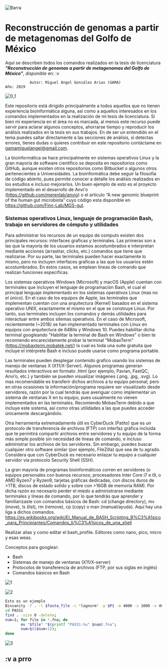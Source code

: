 ![Barra](https://user-images.githubusercontent.com/51969194/68169367-74d35c80-ff31-11e9-87e3-6dd06aa1737d.png)

# Reconstrucción de genomas a partir de metagenomas del Golfo de México
Aquí se describen todos los comandos realizados en la tesis de licenciatura ***"Reconstrucción de genomas a partir de metagenomas del Golfo de México"***, *disponible* en: :v

               Autor: Miguel Ángel González Arias (GAMA)                             Año: 2019
                    
                    
![0_1](https://user-images.githubusercontent.com/51969194/68175336-7e1af400-ff46-11e9-9d40-f3f6bf402ca3.png)

Este repositorio está dirigido principalmente a todos aquellos que no tienen experiencia bioinformática alguna, así como a aquellos interesados en los comandos implementados en la realización de mi tesis de licenciatura. Si bien mi experiencia en el área no es marcada, al menos este recurso puede servir para aclarar algunos conceptos, ahorrarse tiempo y reproducir los análisis realizados en la tesis en sus trabajos. En de ser un entendido en el tema puedes saltar directamente a las secciones de análisis, si detectas errores, tienes dudas o quieres contribuir en este repositorio contáctame en gamamiguelangel@gmail.com.

La bioinformática se hace principalmente en sistemas operativos Linux y la gran mayoría de software científico se deposita en repositorios como GitHub, aunque existen otros repositorios como Bitbucket o algunos otros pertenecientes a Universidades. La bioinformática debe seguir la filosofía de código abierto, pues permite conocer a detalle los análisis realizados en los estudios e incluso mejorarlos. Un buen ejemplo de esto es el proyecto implementado en el desarrollo de Anvi'o (https://github.com/merenlab/anvio) o el artículo “A new genomic blueprint of the human gut microbiota” cuyo código esta disponible en https://github.com/Finn-Lab/MGS-gut. 

### Sistemas operativos Linux, lenguaje de programación Bash, trabajo en servidores de cómputo y utilidades 
Para administrar los recursos de un equipo de computo existen dos principales recursos: interfaces graficas y terminales. Las primeras son a las que la mayoría de los usuarios estamos acostumbrados e interpretan mediante acciones (arrastrar, clicks, etc.) comandos que tiene que realizarse. Por su parte, las terminales pueden hacer exactamente lo mismo, pero no incluyen interfaces graficas a las que los usuarios estén acostumbrados. En estos casos, se emplean líneas de comando que realizan funciones específicas. 

Los sistemas operativos Windows (Microsoft) y macOS (Apple) cuentan con terminales que incluyen el lenguaje de programación Bash, el cual el principal lenguaje implementado en los sistemas operativos Linux (mas no el único). En el caso de los equipos de Apple, las terminales que implementan cuentan con una arquitectura (Kernel) basados en el sistema operativo UNIX, exactamente el mismo en el que se construye Linux. Por tanto, sus terminales incluyen los comandos y demás utilidades para interactuar entre ambos sitemas operativos. En el caso de Microsoft, recientemente (~2018) se han implementado terminales con Linux en equipos con arquitectura de 64Bits y Windows 10. Puedes habilitar dicha terminal googleando "Habilitar la terminal de Bash en Windows" o bien te recomiendo encarecidamente probar la terminal "MobaxTerm" (https://mobaxterm.mobatek.net/) la cual es toda una suite gratuita que incluye el intérprete Bash e incluso puede usarse como programa portable. 

Las terminales pueden desplegar contenido grafico usando los sistemas de manejo de ventanas X (X11/X-Server). Algunos programas generan resultados interactivos en formato .html (por ejemplo, Pavian, FastQC, Anvi’o, etc.) y también se pueden visualizar imágenes (.png, .jpg, .svg). Lo mas recomendable es transferir dichos archivos a tu equipo personal, pero en otras ocasiones la información/programa requiere ser visualizado desde servidores, razón por la cual tendrás que averiguar como implementar un sistema de ventanas X en tu equipo, pues usualmente no vienen implementados en las terminales. Recomiendo MobaxTerm debido a que incluye este sistema, así como otras utilidades a las que puedes acceder únicamente descargándolo. 

Otra herramienta extremadamente útil es CyberDuck (Patito) que es un protocolo de transferencia de archivos (FTP) con interfaz gráfica incluida que te permitirá compartir archivos entre servidores y tu equipo de la forma más simple posible sin necesidad de líneas de comando, e incluso administrar los archivos de los servidores. Sin embargo, puedes buscar cualquier otro software similar (por ejemplo, FileZilla) que sea de tu agrado. Considera que con CyberDuck es necesario enlazar tu equipo a cualquier servidor vía protocolo Security Shell (SSH).

La gran mayoría de programas bioinformáticos corren en servidores (o equipos personales con buenos recursos; procesadores Inter Core i7 e i9, o AMD Ryzen7 y Ryzen9, tarjetas gráficas dedicadas, con discos duros de >1TB, discos de estado solido y sobre con >16GB de memoria RAM). Por dicha razón es necesario perder el miedo a administrarse mediante terminales y líneas de comando, por lo que tendrás que aprender y familiarizaste con comandos básicos de Bash: cd (change directory), mv (move), ls (list), rm (remove), cp (copy) o man (manual/ayuda). Aquí hay una liga a dichos comandos. https://es.wikibooks.org/wiki/El_Manual_de_BASH_Scripting_B%C3%A1sico_para_Principiantes/Comandos_b%C3%A1sicos_de_una_shell

Realizar alias y como editar el bash_profile. Editores como nano, pico, micro y esas weas. 


Conceptos para googlear:
- Bash
- Sistemas de manejo de ventanas (X11/X-server)
- Protocolos de transferencia de archivos (FTP, por sus siglas en inglés)
- Comandos básicos en Bash


![1](https://user-images.githubusercontent.com/51969194/68170108-1b206180-ff34-11e9-8f7d-0fe1dc27301f.png)


![2](https://user-images.githubusercontent.com/51969194/68170109-1b206180-ff34-11e9-8b28-9d6ae64a2951.png)

```bash
Esto es un ejemplo
Binsanity -f . -l $fasta_file -c *lognorm* -p $P1 -m 4000 -x 1000 -v 400 -d 0.95 --log PASS1-log.txt -o PASS1;
cd PASS1
find . -size 0 -delete;
num=1; for file in *.fna; do
       mv "$file" "$(printf "PASS1-%u" $num).fna";
       num=$(($num+1));
done
```

![3](https://user-images.githubusercontent.com/51969194/68170106-1a87cb00-ff34-11e9-8cc8-003459b94f6f.png)

## :v a prro 

